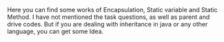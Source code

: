 Here you can find some works of Encapsulation, Static variable and Static Method. I have not mentioned the task questions, as well as parent and drive codes. But if you are dealing with inheritance in java or any other language, you can get some Idea. 
